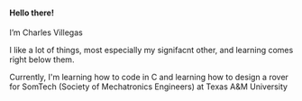 #### Hello there!
I’m Charles Villegas

<p>I like a lot of things, most especially my signifacnt other, and learning comes right below them.</p>
<p>Currently, I'm learning how to code in C and learning how to design a rover for SomTech (Society of Mechatronics Engineers) at Texas A&M University</p>
<!---
ColorLez01/ColorLez01 is a ✨ special ✨ repository because its `README.md` (this file) appears on your GitHub profile.
You can click the Preview link to take a look at your changes.
--->
